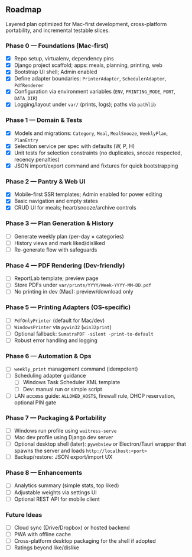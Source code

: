 ## Roadmap

Layered plan optimized for Mac-first development, cross-platform portability, and incremental testable slices.

### Phase 0 — Foundations (Mac-first)
 - [x] Repo setup, virtualenv, dependency pins
 - [x] Django project scaffold; apps: meals, planning, printing, web
 - [x] Bootstrap UI shell; Admin enabled
 - [x] Define adapter boundaries: `PrinterAdapter`, `SchedulerAdapter`, `PdfRenderer`
 - [x] Configuration via environment variables (`ENV`, `PRINTING_MODE`, `PORT`, `DATA_DIR`)
 - [x] Logging/layout under `var/` (prints, logs); paths via `pathlib`

### Phase 1 — Domain & Tests
 - [x] Models and migrations: `Category`, `Meal`, `MealSnooze`, `WeeklyPlan`, `PlanEntry`
 - [x] Selection service per spec with defaults (W, P, H)
 - [x] Unit tests for selection constraints (no duplicates, snooze respected, recency penalties)
 - [x] JSON import/export command and fixtures for quick bootstrapping

### Phase 2 — Pantry & Web UI
 - [x] Mobile-first SSR templates; Admin enabled for power editing
 - [x] Basic navigation and empty states
 - [x] CRUD UI for meals; heart/snooze/archive controls

### Phase 3 — Plan Generation & History
 - [ ] Generate weekly plan (per-day × categories)
 - [ ] History views and mark liked/disliked
 - [ ] Re-generate flow with safeguards

### Phase 4 — PDF Rendering (Dev-friendly)
 - [ ] ReportLab template; preview page
 - [ ] Store PDFs under `var/prints/YYYY/Week-YYYY-MM-DD.pdf`
 - [ ] No printing in dev (Mac): preview/download only

### Phase 5 — Printing Adapters (OS-specific)
 - [ ] `PdfOnlyPrinter` (default for Mac/dev)
 - [ ] `WindowsPrinter` via `pywin32` (`win32print`)
 - [ ] Optional fallback: `SumatraPDF -silent -print-to-default`
 - [ ] Robust error handling and logging

### Phase 6 — Automation & Ops
 - [ ] `weekly_print` management command (idempotent)
 - [ ] Scheduling adapter guidance
   - [ ] Windows Task Scheduler XML template
   - [ ] Dev: manual run or simple script
 - [ ] LAN access guide: `ALLOWED_HOSTS`, firewall rule, DHCP reservation, optional PIN gate

### Phase 7 — Packaging & Portability
 - [ ] Windows run profile using `waitress-serve`
 - [ ] Mac dev profile using Django dev server
 - [ ] Optional desktop shell (later): `pywebview` or Electron/Tauri wrapper that spawns the server and loads `http://localhost:<port>`
 - [ ] Backup/restore: JSON export/import UX

### Phase 8 — Enhancements
 - [ ] Analytics summary (simple stats, top liked)
 - [ ] Adjustable weights via settings UI
 - [ ] Optional REST API for mobile client

### Future Ideas
 - [ ] Cloud sync (Drive/Dropbox) or hosted backend
 - [ ] PWA with offline cache
 - [ ] Cross-platform desktop packaging for the shell if adopted
 - [ ] Ratings beyond like/dislike
